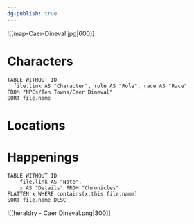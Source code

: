 ```yaml
---
dg-publish: true
---
```

![[map-Caer-Dineval.jpg|600]]
# Characters

```dataview 
TABLE WITHOUT ID
  file.link AS "Character", role AS "Role", race AS "Race"
FROM "NPCs/Ten Towns/Caer Dineval"
SORT file.name
```

# Locations
# Happenings
```dataview
TABLE WITHOUT ID
	file.link AS "Note", 
	x AS "Details" FROM "Chronicles"
FLATTEN x WHERE contains(x,this.file.name) 
SORT file.name DESC
```
![[heraldry - Caer Dineval.png|300]]